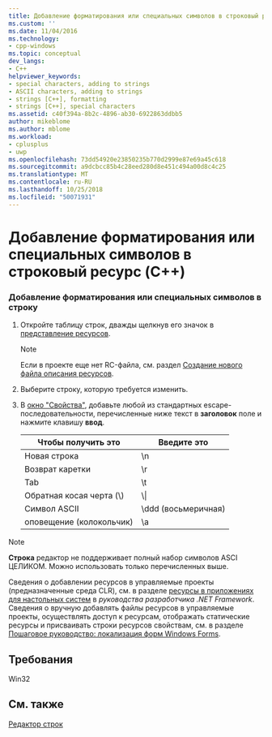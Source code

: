 ```yaml
---
title: Добавление форматирования или специальных символов в строковый ресурс (C++) | Документация Майкрософт
ms.custom: ''
ms.date: 11/04/2016
ms.technology:
- cpp-windows
ms.topic: conceptual
dev_langs:
- C++
helpviewer_keywords:
- special characters, adding to strings
- ASCII characters, adding to strings
- strings [C++], formatting
- strings [C++], special characters
ms.assetid: c40f394a-8b2c-4896-ab30-6922863ddbb5
author: mikeblome
ms.author: mblome
ms.workload:
- cplusplus
- uwp
ms.openlocfilehash: 73dd54920e23850235b770d2999e87e69a45c618
ms.sourcegitcommit: a9dcbcc85b4c28eed280d8e451c494a00d8c4c25
ms.translationtype: MT
ms.contentlocale: ru-RU
ms.lasthandoff: 10/25/2018
ms.locfileid: "50071931"
---
```

# <a name="adding-formatting-or-special-characters-to-a-string-resource-c"></a>Добавление форматирования или специальных символов в строковый ресурс (C++)

### <a name="to-add-formatting-or-special-characters-to-a-string"></a>Добавление форматирования или специальных символов в строку

1. Откройте таблицу строк, дважды щелкнув его значок в [представление ресурсов](../windows/resource-view-window.md).

   > [!NOTE]
   > Если в проекте еще нет RC-файла, см. раздел [Создание нового файла описания ресурсов](../windows/how-to-create-a-resource-script-file.md).

2. Выберите строку, которую требуется изменить.

3. В [окно "Свойства"](/visualstudio/ide/reference/properties-window), добавьте любой из стандартных escape-последовательности, перечисленные ниже текст в **заголовок** поле и нажмите клавишу **ввод**.

   |Чтобы получить это|Введите это|
   |-----------------|---------------|
   |Новая строка|\n|
   |Возврат каретки|\r|
   |Tab|\t|
   |Обратная косая черта (\\)|\\\|
   |Символ ASCII|\ddd (восьмеричная)|
   |оповещение (колокольчик)|\a|

> [!NOTE]
> **Строка** редактор не поддерживает полный набор символов ASCI ЦЕЛИКОМ. Можно использовать только перечисленных выше.

Сведения о добавлении ресурсов в управляемые проекты (предназначенные среда CLR), см. в разделе [ресурсы в приложениях для настольных систем](/dotnet/framework/resources/index) в *руководства разработчика .NET Framework*. Сведения о вручную добавлять файлы ресурсов в управляемые проекты, осуществлять доступ к ресурсам, отображать статические ресурсы и присваивать строки ресурсов свойствам, см. в разделе [Пошаговое руководство: локализация форм Windows Forms](/previous-versions/visualstudio/visual-studio-2010/y99d1cd3).

## <a name="requirements"></a>Требования

Win32

## <a name="see-also"></a>См. также

[Редактор строк](../windows/string-editor.md)